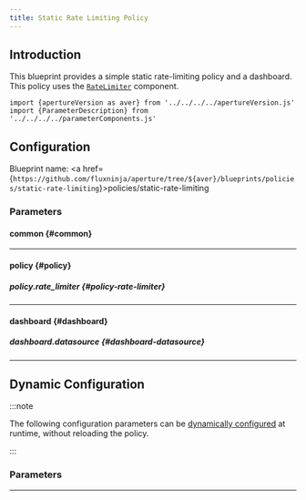 ```yaml
---
title: Static Rate Limiting Policy
---
```


## Introduction

This blueprint provides a simple static rate-limiting policy and a dashboard.
This policy uses the [`RateLimiter`](/reference/policies/spec.md#rate-limiter)
component.

<!-- Configuration Marker -->

```mdx-code-block
import {apertureVersion as aver} from '../../../../apertureVersion.js'
import {ParameterDescription} from '../../../../parameterComponents.js'
```

## Configuration

<!-- vale off -->

Blueprint name: <a
href={`https://github.com/fluxninja/aperture/tree/${aver}/blueprints/policies/static-rate-limiting`}>policies/static-rate-limiting</a>

<!-- vale on -->

### Parameters

<!-- vale off -->

#### common {#common}

<!-- vale on -->

<!-- vale off -->

<a id="common-policy-name"></a>

<ParameterDescription
    name="common.policy_name"
    type="
string"
    reference=""
    value="__REQUIRED_FIELD__"
    description='Name of the policy.'
/>

<!-- vale on -->

---

<!-- vale off -->

#### policy {#policy}

<!-- vale on -->

<!-- vale off -->

<a id="policy-classifiers"></a>

<ParameterDescription
    name="policy.classifiers"
    type="
Array of
Object (aperture.spec.v1.Classifier)"
    reference="../../spec#classifier"
    value="[]"
    description='List of classification rules.'
/>

<!-- vale on -->

<!-- vale off -->

##### policy.rate_limiter {#policy-rate-limiter}

<!-- vale on -->

<!-- vale off -->

<a id="policy-rate-limiter-rate-limit"></a>

<ParameterDescription
    name="policy.rate_limiter.rate_limit"
    type="
Number (double)"
    reference=""
    value="__REQUIRED_FIELD__"
    description='Number of requests per `policy.rate_limiter.parameters.limit_reset_interval` to accept'
/>

<!-- vale on -->

<!-- vale off -->

<a id="policy-rate-limiter-flow-selector"></a>

<ParameterDescription
    name="policy.rate_limiter.flow_selector"
    type="
Object (aperture.spec.v1.FlowSelector)"
    reference="../../spec#flow-selector"
    value="{'flow_matcher': {'control_point': '__REQUIRED_FIELD__'}, 'service_selector': {'service': '__REQUIRED_FIELD__'}}"
    description='A flow selector to match requests against'
/>

<!-- vale on -->

<!-- vale off -->

<a id="policy-rate-limiter-parameters"></a>

<ParameterDescription
    name="policy.rate_limiter.parameters"
    type="
Object (aperture.spec.v1.RateLimiterParameters)"
    reference="../../spec#rate-limiter-parameters"
    value="{'label_key': '__REQUIRED_FIELD__', 'limit_reset_interval': '__REQUIRED_FIELD__'}"
    description='Parameters.'
/>

<!-- vale on -->

<!-- vale off -->

<a id="policy-rate-limiter-default-config"></a>

<ParameterDescription
    name="policy.rate_limiter.default_config"
    type="
Object (aperture.spec.v1.RateLimiterDynamicConfig)"
    reference="../../spec#rate-limiter-dynamic-config"
    value="{'overrides': []}"
    description='Default configuration for rate limiter that can be updated at the runtime without shutting down the policy.'
/>

<!-- vale on -->

---

<!-- vale off -->

#### dashboard {#dashboard}

<!-- vale on -->

<!-- vale off -->

<a id="dashboard-refresh-interval"></a>

<ParameterDescription
    name="dashboard.refresh_interval"
    type="
string"
    reference=""
    value="'10s'"
    description='Refresh interval for dashboard panels.'
/>

<!-- vale on -->

<!-- vale off -->

##### dashboard.datasource {#dashboard-datasource}

<!-- vale on -->

<!-- vale off -->

<a id="dashboard-datasource-name"></a>

<ParameterDescription
    name="dashboard.datasource.name"
    type="
string"
    reference=""
    value="'$datasource'"
    description='Datasource name.'
/>

<!-- vale on -->

<!-- vale off -->

<a id="dashboard-datasource-filter-regex"></a>

<ParameterDescription
    name="dashboard.datasource.filter_regex"
    type="
string"
    reference=""
    value="''"
    description='Datasource filter regex.'
/>

<!-- vale on -->

---

## Dynamic Configuration

:::note

The following configuration parameters can be
[dynamically configured](/reference/aperturectl/apply/dynamic-config/dynamic-config.md)
at runtime, without reloading the policy.

:::

### Parameters

<!-- vale off -->

<a id="rate-limiter"></a>

<ParameterDescription
    name="rate_limiter"
    type="
Object (aperture.spec.v1.RateLimiterDynamicConfig)"
    reference="../../spec#rate-limiter-dynamic-config"
    value="__REQUIRED_FIELD__"
    description='Rate limiter dynamic configuration that is updated at runtime.'
/>

<!-- vale on -->

---
